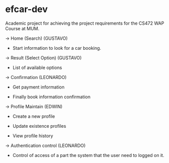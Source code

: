 # efcar-dev
Academic project for achieving the project requirements for the CS472 WAP Course at MUM.

-> Home (Search) (GUSTAVO)

 - Start information to look for a car booking.
  
-> Result (Select Option) (GUSTAVO)

 - List of available options
  
-> Confirmation (LEONARDO)

 - Get payment information
  
  - Finally book information confirmation
  
-> Profile Maintain (EDWIN)

  - Create a new profile
  
  - Update existence profiles
  
  - View profile history
  
-> Authentication control (LEONARDO)

  - Control of access of a part the system that the user need to logged on it.
  
